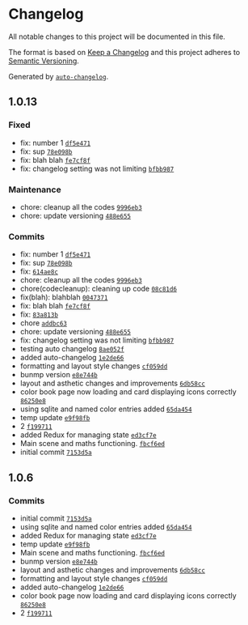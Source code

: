 # Changelog
All notable changes to this project will be documented in this file.

The format is based on [Keep a Changelog](https://keepachangelog.com/en/1.0.0/)
and this project adheres to [Semantic Versioning](https://semver.org/spec/v2.0.0.html).

Generated by [`auto-changelog`](https://github.com/CookPete/auto-changelog).

## 1.0.13

### Fixed

- fix: number 1 [`df5e471`](https://github.com/RWSDev/WonderPalette/commit/df5e47144f5e781ebe12d1e6008cddccba3f10aa)
- fix: sup [`78e098b`](https://github.com/RWSDev/WonderPalette/commit/78e098b7f40ceca590f51b68beab81ed600173bb)
- fix: blah blah [`fe7cf8f`](https://github.com/RWSDev/WonderPalette/commit/fe7cf8f8d58a29e7ce9d34274f04c14e4373fb98)
- fix: changelog setting was not limiting [`bfbb987`](https://github.com/RWSDev/WonderPalette/commit/bfbb9874b23ffcb1c63c0c4623134aa883fbfceb)

### Maintenance

- chore:  cleanup all the codes [`9996eb3`](https://github.com/RWSDev/WonderPalette/commit/9996eb305f691c85a9239900bded8b04bf370b15)
- chore: update versioning [`488e655`](https://github.com/RWSDev/WonderPalette/commit/488e65596771c38e069d909c513a9f87212775fa)

### Commits

- fix: number 1 [`df5e471`](https://github.com/RWSDev/WonderPalette/commit/df5e47144f5e781ebe12d1e6008cddccba3f10aa)
- fix: sup [`78e098b`](https://github.com/RWSDev/WonderPalette/commit/78e098b7f40ceca590f51b68beab81ed600173bb)
- fix: [`614ae8c`](https://github.com/RWSDev/WonderPalette/commit/614ae8c1c0a4c22b51f6d99a75a8250e8c135fcf)
- chore:  cleanup all the codes [`9996eb3`](https://github.com/RWSDev/WonderPalette/commit/9996eb305f691c85a9239900bded8b04bf370b15)
- chore(codecleanup): cleaning up code [`08c81d6`](https://github.com/RWSDev/WonderPalette/commit/08c81d62ed53c7c270c10b9524c21041c9fec482)
- fix(blah): blahblah [`0047371`](https://github.com/RWSDev/WonderPalette/commit/0047371fbe33c7b504536fe13eb730ec89843eff)
- fix: blah blah [`fe7cf8f`](https://github.com/RWSDev/WonderPalette/commit/fe7cf8f8d58a29e7ce9d34274f04c14e4373fb98)
- fix: [`83a813b`](https://github.com/RWSDev/WonderPalette/commit/83a813b58b498416ae64a82aa8f5dd3548f366a2)
- chore [`addbc63`](https://github.com/RWSDev/WonderPalette/commit/addbc6392868b2db21dc298034d058034c6dd4a2)
- chore: update versioning [`488e655`](https://github.com/RWSDev/WonderPalette/commit/488e65596771c38e069d909c513a9f87212775fa)
- fix: changelog setting was not limiting [`bfbb987`](https://github.com/RWSDev/WonderPalette/commit/bfbb9874b23ffcb1c63c0c4623134aa883fbfceb)
- testing auto changelog [`8ae052f`](https://github.com/RWSDev/WonderPalette/commit/8ae052f4302f1f126f798c324f8d7d1401db74da)
- added auto-changelog [`1e2de66`](https://github.com/RWSDev/WonderPalette/commit/1e2de665709e2df5d2de0c155da0fc9c759c416f)
- formatting and layout style changes [`cf059dd`](https://github.com/RWSDev/WonderPalette/commit/cf059dda3e821d44c3d47a1c54440336cdeb57be)
- bunmp version [`e8e744b`](https://github.com/RWSDev/WonderPalette/commit/e8e744b1f1ee95ed4a5b7cb329a9a4401bbd55e7)
- layout and asthetic changes and improvements [`6db58cc`](https://github.com/RWSDev/WonderPalette/commit/6db58cc3c6cf4d372082d7e77c1eef2e24431de5)
- color book page now loading and card displaying icons correctly [`86250e8`](https://github.com/RWSDev/WonderPalette/commit/86250e89ac731451f5c00613f111886a18fe8c16)
- using sqlite and named color entries added [`65da454`](https://github.com/RWSDev/WonderPalette/commit/65da454bee4e62ee291548dec286a15d4f12a954)
- temp update [`e9f98fb`](https://github.com/RWSDev/WonderPalette/commit/e9f98fb45d0a0387e7e0efe37f9705a88608c14c)
- 2 [`f199711`](https://github.com/RWSDev/WonderPalette/commit/f1997114e7b7e11adb43e580d5b4a6a8f9ba9aa9)
- added Redux for managing state [`ed3cf7e`](https://github.com/RWSDev/WonderPalette/commit/ed3cf7ecd1113ba4a769aa16a4f3f0171c515e4a)
- Main scene and maths functioning. [`fbcf6ed`](https://github.com/RWSDev/WonderPalette/commit/fbcf6ed763174cd8e749e43454f08dab3d1e203e)
- initial commit [`7153d5a`](https://github.com/RWSDev/WonderPalette/commit/7153d5a7329c1226ed2f6aafe5da296beee7002e)

<!-- auto-changelog-above -->
## 1.0.6

### Commits

- initial commit [`7153d5a`](https://github.com/RWSDev/WonderPalette/commit/7153d5a7329c1226ed2f6aafe5da296beee7002e)
- using sqlite and named color entries added [`65da454`](https://github.com/RWSDev/WonderPalette/commit/65da454bee4e62ee291548dec286a15d4f12a954)
- added Redux for managing state [`ed3cf7e`](https://github.com/RWSDev/WonderPalette/commit/ed3cf7ecd1113ba4a769aa16a4f3f0171c515e4a)
- temp update [`e9f98fb`](https://github.com/RWSDev/WonderPalette/commit/e9f98fb45d0a0387e7e0efe37f9705a88608c14c)
- Main scene and maths functioning. [`fbcf6ed`](https://github.com/RWSDev/WonderPalette/commit/fbcf6ed763174cd8e749e43454f08dab3d1e203e)
- bunmp version [`e8e744b`](https://github.com/RWSDev/WonderPalette/commit/e8e744b1f1ee95ed4a5b7cb329a9a4401bbd55e7)
- layout and asthetic changes and improvements [`6db58cc`](https://github.com/RWSDev/WonderPalette/commit/6db58cc3c6cf4d372082d7e77c1eef2e24431de5)
- formatting and layout style changes [`cf059dd`](https://github.com/RWSDev/WonderPalette/commit/cf059dda3e821d44c3d47a1c54440336cdeb57be)
- added auto-changelog [`1e2de66`](https://github.com/RWSDev/WonderPalette/commit/1e2de665709e2df5d2de0c155da0fc9c759c416f)
- color book page now loading and card displaying icons correctly [`86250e8`](https://github.com/RWSDev/WonderPalette/commit/86250e89ac731451f5c00613f111886a18fe8c16)
- 2 [`f199711`](https://github.com/RWSDev/WonderPalette/commit/f1997114e7b7e11adb43e580d5b4a6a8f9ba9aa9)
